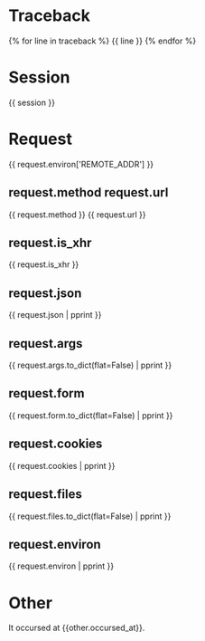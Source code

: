 # Traceback

{% for line in traceback %} {{ line }} {% endfor %}

# Session

{{ session }}

# Request

{{ request.environ['REMOTE_ADDR'] }}

## request.method request.url

{{ request.method }} {{ request.url }}

## request.is_xhr

{{ request.is_xhr }}

## request.json

{{ request.json | pprint }}

## request.args

{{ request.args.to_dict(flat=False) | pprint }}

## request.form

{{ request.form.to_dict(flat=False) | pprint }}

## request.cookies

{{ request.cookies | pprint }}

## request.files

{{ request.files.to_dict(flat=False) | pprint }}

## request.environ

{{ request.environ | pprint }}

# Other

It occursed at {{other.occursed_at}}.
